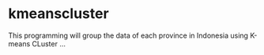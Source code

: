 # kmeanscluster
This programming will group the data of each province in Indonesia using K-means CLuster ...
